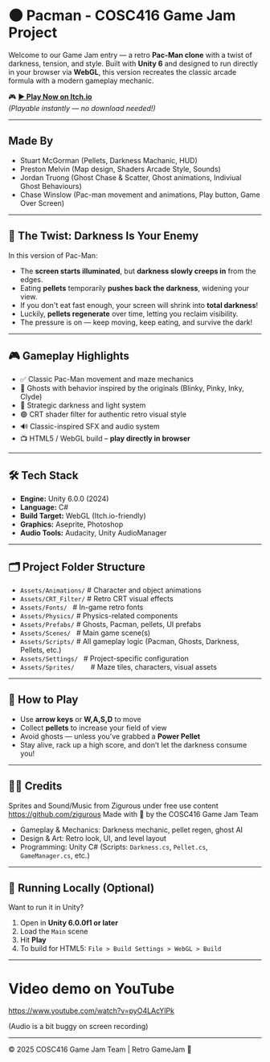 # 🌑 Pacman - COSC416 Game Jam Project

Welcome to our Game Jam entry — a retro **Pac-Man clone** with a twist of darkness, tension, and style. Built with **Unity 6** and designed to run directly in your browser via **WebGL**, this version recreates the classic arcade formula with a modern gameplay mechanic.

🎮 **[▶ Play Now on Itch.io](https://chasew.itch.io/pacman-in-unity)**  
*(Playable instantly — no download needed!)*

---

## Made By
- Stuart McGorman (Pellets, Darkness Machanic, HUD)
- Preston Melvin (Map design, Shaders Arcade Style, Sounds)
- Jordan Truong (Ghost Chase & Scatter, Ghost animations, Indiviual Ghost Behaviours)
- Chase Winslow (Pac-man movement and animations, Play button, Game Over Screen)
 
---

## 🔦 The Twist: Darkness Is Your Enemy

In this version of Pac-Man:

- The **screen starts illuminated**, but **darkness slowly creeps in** from the edges.
- Eating **pellets** temporarily **pushes back the darkness**, widening your view.
- If you don't eat fast enough, your screen will shrink into **total darkness**!
- Luckily, **pellets regenerate** over time, letting you reclaim visibility.
- The pressure is on — keep moving, keep eating, and survive the dark!

---

## 🎮 Gameplay Highlights

- ✅ Classic Pac-Man movement and maze mechanics  
- 👻 Ghosts with behavior inspired by the originals (Blinky, Pinky, Inky, Clyde)  
- 🌌 Strategic darkness and light system  
- 🟣 CRT shader filter for authentic retro visual style  
- 🔊 Classic-inspired SFX and audio system  
- 📺 HTML5 / WebGL build – **play directly in browser**

---

## 🛠️ Tech Stack

- **Engine:** Unity 6.0.0 (2024)
- **Language:** C#
- **Build Target:** WebGL (Itch.io-friendly)
- **Graphics:** Aseprite, Photoshop
- **Audio Tools:** Audacity, Unity AudioManager

---

## 🗂️ Project Folder Structure


- `Assets/Animations/`        # Character and object animations
- `Assets/CRT_Filter/`         # Retro CRT visual effects
- `Assets/Fonts/ `             # In-game retro fonts
- `Assets/Physics/`            # Physics-related components
- `Assets/Prefabs/`            # Ghosts, Pacman, pellets, UI prefabs
- `Assets/Scenes/ `            # Main game scene(s)
- `Assets/Scripts/`            # All gameplay logic (Pacman, Ghosts, Darkness, Pellets, etc.)
- `Assets/Settings/ `          # Project-specific configuration
- `Assets/Sprites/    `        # Maze tiles, characters, visual assets

---

## 🧠 How to Play

- Use **arrow keys** or **W,A,S,D** to move
- Collect **pellets** to increase your field of view
- Avoid ghosts — unless you’ve grabbed a **Power Pellet**
- Stay alive, rack up a high score, and don’t let the darkness consume you!

---

## 🧑‍💻 Credits
Sprites and Sound/Music from Zigurous under free use content https://github.com/zigurous
Made with 💛 by the COSC416 Game Jam Team  
- Gameplay & Mechanics: Darkness mechanic, pellet regen, ghost AI  
- Design & Art: Retro look, UI, and level layout
- Programming: Unity C# (Scripts: `Darkness.cs`, `Pellet.cs`, `GameManager.cs`, etc.)

---

## 🚀 Running Locally (Optional)

Want to run it in Unity?

1. Open in **Unity 6.0.0f1 or later**
2. Load the `Main` scene
3. Hit **Play**
4. To build for HTML5: `File > Build Settings > WebGL > Build`

---

# Video demo on YouTube
https://www.youtube.com/watch?v=pyO4LAcYlPk

(Audio is a bit buggy on screen recording)

---


© 2025 COSC416 Game Jam Team | Retro GameJam 🎉
